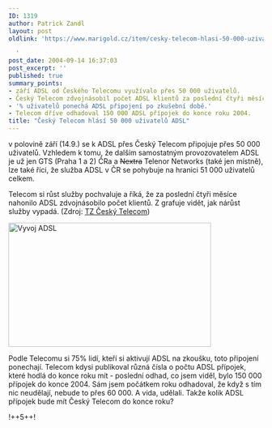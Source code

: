 ```yaml
---
ID: 1319
author: Patrick Zandl
layout: post
oldlink: 'https://www.marigold.cz/item/cesky-telecom-hlasi-50-000-uzivatelu-adsl

  '
post_date: 2004-09-14 16:37:03
post_excerpt: ''
published: true
summary_points:
- září ADSL od Českého Telecomu využívalo přes 50 000 uživatelů.
- Český Telecom zdvojnásobil počet ADSL klientů za poslední čtyři měsíce.
- '% uživatelů ponechá ADSL připojení po zkušební době.'
- Telecom dříve odhadoval 150 000 ADSL přípojek do konce roku 2004.
title: "Český Telecom hlásí 50 000 uživatelů ADSL"
---
```


<p>
v polovině září (14.9.) se k ADSL přes Český Telecom připojuje přes 50 000 uživatelů. Vzhledem k tomu, že dalším samostatným provozovatelem ADSL je už jen GTS (Praha 1 a 2) ČRa a <strike>Nextra</strike> Telenor Networks (také jen místně), lze také říci, že služba ADSL v ČR se pohybuje na hranici 51 000 uživatelů celkem. </p>

<p>
Telecom si růst služby pochvaluje a říká, že za poslední čtyři měsíce nahonilo ADSL zdvojnásobilo počet klientů. Z grafuje vidět, jak nárůst služby vypadá. (Zdroj: <a href="http://www.telecom.cz/infocentrum/tiskove_centrum/tiskove_zpravy/clanek.php?tz=14092004_4&amp;id=532">TZ Český Telecom</a>)</p>

<p>
<img src="/wp-content/uploads/1/20040914-vyvojadsl2003.gif" alt="Vyvoj ADSL" width="400" height="245" /></p>

<p>
Podle Telecomu si 75% lidí, kteří si aktivují ADSL na zkoušku, toto připojení ponechají. Telecom kdysi publikoval různá čísla o počtu ADSL přípojek, které hodlá do konce roku mít - poslední odhad, co jsem viděl, bylo 150 000 přípojek do konce 2004. Sám jsem počátkem roku odhadoval, že když s tím nic neudělají, nebude to přes 60 000. A vida, udělali. Takže kolik ADSL přípojek bude mít Český Telecom do konce roku?
</p>

!++5++!
</p>